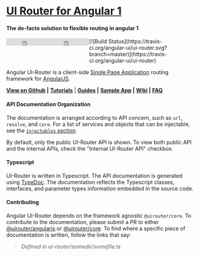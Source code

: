 # [UI Router for Angular 1](https://ui-router.github.io/ng1/docs/latest)

#### The de-facto solution to flexible routing in angular 1

<div style="display: flex;">

<iframe style="display: inline-block;" src="https://ghbtns.com/github-btn.html?user=angular-ui&repo=ui-router&type=fork&count=true&size=medium" frameborder="0" scrolling="0" width="110px" height="20px"></iframe>
<iframe style="display: inline-block;" src="https://ghbtns.com/github-btn.html?user=angular-ui&repo=ui-router&type=star&count=true&size=medium" frameborder="0" scrolling="0" width="110px" height="20px"></iframe>
[![Build Status](https://travis-ci.org/angular-ui/ui-router.svg?branch=master)](https://travis-ci.org/angular-ui/ui-router)

</div>


Angular UI-Router is a client-side [Single Page Application](https://en.wikipedia.org/wiki/Single-page_application) 
routing framework for [AngularJS](http://angularjs.org).  

**[View on Github](http://github.com/angular-ui/ui-router) |**
**[Tutorials](https://ui-router.github.io/ng1/tutorials/)** |
**[Guides](https://ui-router.github.io/guide) |**
**[Sample App](http://ui-router.github.io/resources/sampleapp/) |**
**[Wiki](https://github.com/angular-ui/ui-router/wiki) |**
**[FAQ](https://github.com/angular-ui/ui-router/wiki/Frequently-Asked-Questions)**
  
#### API Documentation Organization

The documentation is arranged according to API concern, such as `url`, `resolve`, and `core`.
For a list of services and objects that can be injectable, see the [`injectables` section](./injectables.html).

By default, only the public UI-Router API is shown.
To view both public API and the internal APIs, check the "Internal UI-Router API" checkbox.
  
#### Typescript

UI-Router is written in Typescript.
The API documentation is generated using [TypeDoc](https://github.com/TypeStrong/typedoc).
The documentation reflects the Typescript classes, interfaces, and parameter types information embedded in the source code.

#### Contributing

Angular UI-Router depends on the framework agnostic `@uirouter/core`.
To contribute to the documentation, please submit a PR to either 
[@uirouter/angularjs](http://github.com/angular-ui/ui-router)
or
[@uirouter/core](http://github.com/ui-router/core).
To find where a specific piece of documentation is written, follow the links that say:
 > _Defined in ui-router/somedir/somefile.ts_


